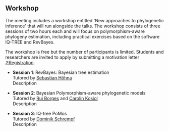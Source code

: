 ## Workshop

The meeting includes a workshop entitled 'New approaches to phylogenetic inference' that will run alongside the talks. The workshop consists of three sessions of two hours each and will focus on polymorphism-aware phylogeny estimation, including practical exercises based on the software IQ-TREE and RevBayes.

The workshop is free but the number of participants is limited. Students and researchers are invited to apply by submitting a motivation letter [&#8599;Registration](registration.md).

* **Session 1**: RevBayes: Bayesian tree estimation<br/>
Tutored by [Sebastian Höhna](https://hoehnalab.github.io//)<br/>
Description

* **Session 2**: Bayesian Polymorphism-aware phylogenetic models<br/>
Tutored by [Rui Borges](https://www.researchgate.net/profile/Rui_Borges4) and [Carolin Kosiol](https://risweb.st-andrews.ac.uk/portal/en/persons/carolin-kosiol(c9f40ab1-9f6d-4739-b827-f572db24bbd5).html) <br/>
Description

* **Session 3**: IQ-tree PoMos<br/>
Tutored by [Dominik Schrempf](http://www.cibiv.at/people/dominik/)<br/>
Description